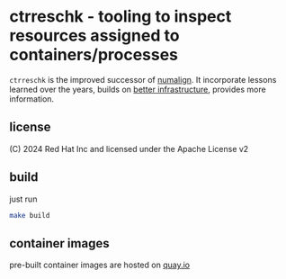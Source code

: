 # ctrreschk - tooling to inspect resources assigned to containers/processes

`ctrreschk` is the improved successor of [numalign](https://github.com/ffromani/numalign).
It incorporate lessons learned over the years, builds on [better infrastructure](https://github.com/jaypipes/ghw),
provides more information.

## license
(C) 2024 Red Hat Inc and licensed under the Apache License v2

## build
just run
```bash
make build
```

## container images

pre-built container images are hosted on [quay.io](https://quay.io/repository/fromani/ctrreschk)

